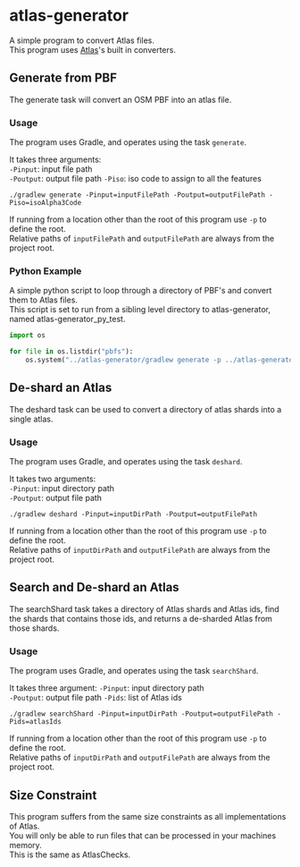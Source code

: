 # atlas-generator

A simple program to convert Atlas files.  
This program uses [Atlas](https://github.com/osmlab/atlas)'s built in converters. 

## Generate from PBF

The generate task will convert an OSM PBF into an atlas file. 

### Usage

The program uses Gradle, and operates using the task `generate`.  

It takes three arguments:  
`-Pinput`: input file path  
`-Poutput`: output file path
`-Piso`: iso code to assign to all the features

`./gradlew generate -Pinput=inputFilePath -Poutput=outputFilePath -Piso=isoAlpha3Code`

If running from a location other than the root of this program use `-p` to define the root.  
Relative paths of `inputFilePath` and `outputFilePath` are always from the project root.  

### Python Example

A simple python script to loop through a directory of PBF's and convert them to Atlas files.  
This script is set to run from a sibling level directory to atlas-generator, named atlas-generator_py_test.

```python
import os

for file in os.listdir("pbfs"):
	os.system("../atlas-generator/gradlew generate -p ../atlas-generator -Pinput=../atlas-generator_py_test/pbfs/{0} -Poutput=../atlas-generator_py_test/atlas/{1}.atlas -Piso=UNK".format(file,file.split('.')[0]))
```

## De-shard an Atlas

The deshard task can be used to convert a directory of atlas shards into a single atlas.

### Usage

The program uses Gradle, and operates using the task `deshard`.  

It takes two arguments:  
`-Pinput`: input directory path  
`-Poutput`: output file path

`./gradlew deshard -Pinput=inputDirPath -Poutput=outputFilePath`

If running from a location other than the root of this program use `-p` to define the root.  
Relative paths of `inputDirPath` and `outputFilePath` are always from the project root. 

## Search and De-shard an Atlas

The searchShard task takes a directory of Atlas shards and Atlas ids, find the shards that contains those ids, 
and returns a de-sharded Atlas from those shards.

### Usage

The program uses Gradle, and operates using the task `searchShard`.

It takes three argument:
`-Pinput`: input directory path  
`-Poutput`: output file path
`-Pids`: list of Atlas ids

`./gradlew searchShard -Pinput=inputDirPath -Poutput=outputFilePath -Pids=atlasIds`

If running from a location other than the root of this program use `-p` to define the root.  
Relative paths of `inputDirPath` and `outputFilePath` are always from the project root. 

## Size Constraint

This program suffers from the same size constraints as all implementations of Atlas.  
You will only be able to run files that can be processed in your machines memory.  
This is the same as AtlasChecks.
